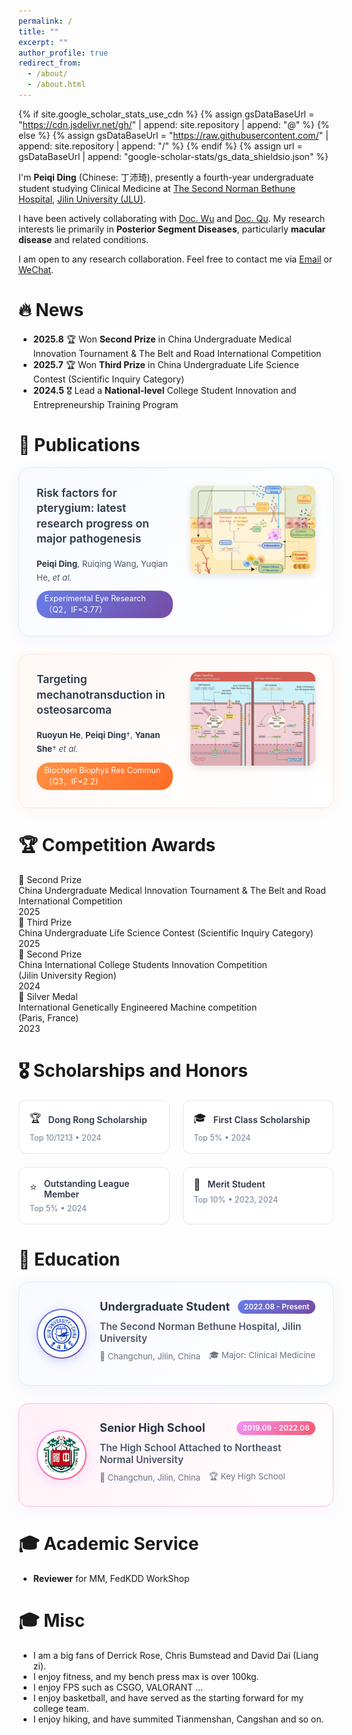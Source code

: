 ```yaml
---
permalink: /
title: ""
excerpt: ""
author_profile: true
redirect_from: 
  - /about/
  - /about.html
---
```


{% if site.google_scholar_stats_use_cdn %}
{% assign gsDataBaseUrl = "https://cdn.jsdelivr.net/gh/" | append: site.repository | append: "@" %}
{% else %}
{% assign gsDataBaseUrl = "https://raw.githubusercontent.com/" | append: site.repository | append: "/" %}
{% endif %}
{% assign url = gsDataBaseUrl | append: "google-scholar-stats/gs_data_shieldsio.json" %}

<span class='anchor' id='about-me'></span>

I'm **Peiqi Ding** (Chinese: 丁沛琦), presently a fourth-year undergraduate student studying Clinical Medicine at [The Second Norman Bethune Hospital](http://113.45.131.203:9099/home), [Jilin University (JLU)](https://www.jlu.edu.cn/).

I have been actively collaborating with [Doc. Wu](http://113.45.131.203:9099/zjtd/yjks23/ykyy32/ydbk2/content_101151) and [Doc. Qu](https://medicine.jlu.edu.cn/info/1251/13274.htm). My research interests lie primarily in **Posterior Segment Diseases**, particularly **macular disease** and related conditions.

I am open to any research collaboration. Feel free to contact me via [Email](dingpq9922@163.com) or <a href="#" onclick="showWeChatQR(); return false;">WeChat</a>.

<!-- WeChat QR Code Modal -->
<div id="wechatModal" style="display: none; position: fixed; z-index: 1000; left: 0; top: 0; width: 100%; height: 100%; background-color: rgba(0,0,0,0.5);" onclick="closeWeChatQR()">
  <div style="position: relative; margin: 10% auto; width: 300px; background: white; border-radius: 16px; padding: 2em; text-align: center; box-shadow: 0 8px 32px rgba(0,0,0,0.3);" onclick="event.stopPropagation()">
    <div style="display: flex; justify-content: space-between; align-items: center; margin-bottom: 1em;">
      <h3 style="margin: 0; color: #2d3748; font-size: 1.2em;">WeChat QR Code</h3>
      <span style="cursor: pointer; font-size: 1.5em; color: #999; font-weight: bold;" onclick="closeWeChatQR()">&times;</span>
    </div>
    <img src="images/wechat-qr.png" alt="WeChat QR Code" style="width: 200px; height: 200px; border-radius: 12px; box-shadow: 0 4px 16px rgba(0, 0, 0, 0.1); margin: 1em 0;" onerror="this.style.display='none'; this.nextElementSibling.style.display='block';" />
    <div style="display: none; padding: 1em; background: #f8f9fa; border-radius: 8px; color: #666; font-size: 0.9em;">
      📱 WeChat QR code will be displayed here<br>
      <small>Please add wechat-qr.png to the images/ folder</small>
    </div>
    <p style="color: #666; font-size: 0.9em; margin: 1em 0 0 0;">Scan to add me on WeChat</p>
  </div>
</div>

<script>
function showWeChatQR() {
  document.getElementById('wechatModal').style.display = 'block';
  document.body.style.overflow = 'hidden'; // 防止背景滚动
}

function closeWeChatQR() {
  document.getElementById('wechatModal').style.display = 'none';
  document.body.style.overflow = 'auto'; // 恢复滚动
}

// ESC键关闭弹窗
document.addEventListener('keydown', function(event) {
  if (event.key === 'Escape') {
    closeWeChatQR();
  }
});
</script>

# 🔥 News

- **2025.8** 🏆 Won **Second Prize** in China Undergraduate Medical Innovation Tournament & The Belt and Road International Competition
- **2025.7** 🏆 Won **Third Prize** in China Undergraduate Life Science Contest (Scientific Inquiry Category)
- **2024.5** 🎖️ Lead a **National-level** College Student Innovation and Entrepreneurship Training Program

<!--
# 📝 Publications 
*前面的世界，以后再来探索吧*
-->

# 📃 Publications

<div style="display: grid; gap: 2em;">
  <div style="background: linear-gradient(135deg, #f8faff 0%, #ffffff 100%); border: 1px solid #e1e8f7; border-radius: 16px; padding: 2em; transition: all 0.3s ease; box-shadow: 0 4px 20px rgba(102, 126, 234, 0.08);">
    <div style="display: flex; gap: 2em; align-items: flex-start;">
      <div style="flex: 1;">
        <h3 style="color: #2d3748; font-size: 1.25em; font-weight: 600; margin: 0 0 1em 0; line-height: 1.4;">
          Risk factors for pterygium: latest research progress on major pathogenesis
        </h3>
        <div style="color: #4a5568; font-size: 0.95em; margin-bottom: 0.8em; line-height: 1.6;">
          <strong style="color: #2d3748;">Peiqi Ding</strong>, Ruiqing Wang, Yuqian He, <em>et al.</em>
        </div>
        <div style="display: inline-block; background: linear-gradient(135deg, #667eea 0%, #764ba2 100%); padding: 0.4em 1em; border-radius: 20px; color: white; font-size: 0.9em;">
          Experimental Eye Research（Q2，IF=3.77）
        </div>
      </div>
      <div style="flex: 0 0 200px;">
        <img src="images/paper1.jpg" alt="Pterygium Research Framework" style="width: 100%; border-radius: 12px; box-shadow: 0 4px 12px rgba(0, 0, 0, 0.1);" />
      </div>
    </div>
  </div>

  <div style="background: linear-gradient(135deg, #fff8f5 0%, #ffffff 100%); border: 1px solid #ffe4d5; border-radius: 16px; padding: 2em; transition: all 0.3s ease; box-shadow: 0 4px 20px rgba(255, 145, 68, 0.08);">
    <div style="display: flex; gap: 2em; align-items: flex-start;">
      <div style="flex: 1;">
        <h3 style="color: #2d3748; font-size: 1.25em; font-weight: 600; margin: 0 0 1em 0; line-height: 1.4;">
          Targeting mechanotransduction in osteosarcoma
        </h3>
        <div style="color: #4a5568; font-size: 0.95em; margin-bottom: 0.8em; line-height: 1.6;">
          <strong style="color: #2d3748;">Ruoyun He</strong>, <strong style="color: #2d3748;">Peiqi Ding</strong>†, <strong style="color: #2d3748;">Yanan She</strong>† <em>et al.</em>
        </div>
        <div style="display: inline-block; background: linear-gradient(135deg, #ff9144 0%, #ff6b24 100%); padding: 0.4em 1em; border-radius: 20px; color: white; font-size: 0.9em;">
          Biochem Biophys Res Commun（Q3，IF=2.2）
        </div>
      </div>
      <div style="flex: 0 0 200px;">
        <img src="images/paper2.jpg" alt="Osteosarcoma Research" style="width: 100%; border-radius: 12px; box-shadow: 0 4px 12px rgba(0, 0, 0, 0.1);" />
      </div>
    </div>
  </div>
</div>

# 🏆 Competition Awards

<div class="award-item">
  <span class="award-medal silver">🥈 Second Prize</span>
  <div class="award-details">
    <div class="award-title">China Undergraduate Medical Innovation Tournament & The Belt and Road International Competition</div>
    <div class="award-year">2025</div>
  </div>
</div>

<div class="award-item">
  <span class="award-medal bronze">🥉 Third Prize</span>
  <div class="award-details">
    <div class="award-title">China Undergraduate Life Science Contest (Scientific Inquiry Category)</div>
    <div class="award-year">2025</div>
  </div>
</div>

<div class="award-item">
  <span class="award-medal silver">🥈 Second Prize</span>
  <div class="award-details">
    <div class="award-title">China International College Students Innovation Competition</div>
    <div class="award-location">(Jilin University Region)</div>
    <div class="award-year">2024</div>
  </div>
</div>

<div class="award-item">
  <span class="award-medal silver">🥈 Silver Medal</span>
  <div class="award-details">
    <div class="award-title">International Genetically Engineered Machine competition</div>
    <div class="award-location">(Paris, France)</div>
    <div class="award-year">2023</div>
  </div>
</div>


# 🎖 Scholarships and Honors

<div style="display: grid; grid-template-columns: repeat(2, 1fr); gap: 1.5em;">
  <div style="background: #ffffff; border: 1px solid #e2e8f0; border-radius: 12px; padding: 1.2em;">
    <div style="display: flex; align-items: center; gap: 0.8em; margin-bottom: 0.5em;">
      <span style="font-size: 1.2em;">🏆</span>
      <h3 style="color: #2d3748; font-size: 1em; font-weight: 600; margin: 0;">Dong Rong Scholarship</h3>
    </div>
    <div style="color: #718096; font-size: 0.9em;">
      Top 10/1213 • 2024
    </div>
  </div>

  <div style="background: #ffffff; border: 1px solid #e2e8f0; border-radius: 12px; padding: 1.2em;">
    <div style="display: flex; align-items: center; gap: 0.8em; margin-bottom: 0.5em;">
      <span style="font-size: 1.2em;">🎓</span>
      <h3 style="color: #2d3748; font-size: 1em; font-weight: 600; margin: 0;">First Class Scholarship</h3>
    </div>
    <div style="color: #718096; font-size: 0.9em;">
      Top 5% • 2024
    </div>
  </div>

  <div style="background: #ffffff; border: 1px solid #e2e8f0; border-radius: 12px; padding: 1.2em;">
    <div style="display: flex; align-items: center; gap: 0.8em; margin-bottom: 0.5em;">
      <span style="font-size: 1.2em;">⭐</span>
      <h3 style="color: #2d3748; font-size: 1em; font-weight: 600; margin: 0;">Outstanding League Member</h3>
    </div>
    <div style="color: #718096; font-size: 0.9em;">
      Top 5% • 2024
    </div>
  </div>

  <div style="background: #ffffff; border: 1px solid #e2e8f0; border-radius: 12px; padding: 1.2em;">
    <div style="display: flex; align-items: center; gap: 0.8em; margin-bottom: 0.5em;">
      <span style="font-size: 1.2em;">🌟</span>
      <h3 style="color: #2d3748; font-size: 1em; font-weight: 600; margin: 0;">Merit Student</h3>
    </div>
    <div style="color: #718096; font-size: 0.9em;">
      Top 10% • 2023, 2024
    </div>
  </div>
</div>




# 📖 Education

<div style="background: linear-gradient(135deg, #f8f9ff 0%, #ffffff 100%); border: 1px solid #e1e8f7; border-radius: 16px; padding: 2em; margin-bottom: 2em; box-shadow: 0 4px 20px rgba(102, 126, 234, 0.1); transition: all 0.3s ease;">
  <div style="display: flex; align-items: center; gap: 1.5em;">
    <div style="flex: 0 0 80px;">
      <div style="width: 80px; height: 80px; border-radius: 50%; background: linear-gradient(135deg, #667eea 0%, #764ba2 100%); display: flex; align-items: center; justify-content: center; box-shadow: 0 4px 16px rgba(102, 126, 234, 0.3); position: relative;">
        <img src="images/jlu-logo.jpg" alt="Jilin University Logo" style="width: 60px; height: 60px; border-radius: 50%; object-fit: contain; background: white; padding: 8px; position: absolute;" onload="this.style.display='block';" onerror="this.style.display='none'; this.parentElement.querySelector('.fallback').style.display='flex';" />
        <div class="fallback" style="display: flex; color: white; font-weight: bold; font-size: 1.1em; align-items: center; justify-content: center; width: 100%; height: 100%; text-align: center;">JLU</div>
      </div>
    </div>
    <div style="flex: 1;">
      <div style="display: flex; justify-content: space-between; align-items: center; margin-bottom: 0.8em;">
        <h3 style="color: #2d3748; font-size: 1.3em; font-weight: 700; margin: 0; line-height: 1.2;">Undergraduate Student</h3>
        <span style="background: linear-gradient(135deg, #667eea 0%, #764ba2 100%); color: white; padding: 0.3em 0.8em; border-radius: 20px; font-size: 0.85em; font-weight: 600;">2022.08 - Present</span>
      </div>
      <div style="color: #4a5568; font-size: 1.1em; margin-bottom: 0.5em; font-weight: 600;">
        The Second Norman Bethune Hospital, Jilin University
      </div>
      <div style="display: flex; align-items: center; gap: 1em; margin-bottom: 0.5em;">
        <span style="color: #6b7280; font-size: 0.95em;">📍 Changchun, Jilin, China</span>
        <span style="color: #6b7280; font-size: 0.95em;">🎓 Major: Clinical Medicine</span>
      </div>
    </div>
  </div>
</div>

<div style="background: linear-gradient(135deg, #fff0f6 0%, #ffffff 100%); border: 1px solid #f4c2d7; border-radius: 16px; padding: 2em; margin-bottom: 2em; box-shadow: 0 4px 20px rgba(240, 147, 251, 0.1); transition: all 0.3s ease;">
  <div style="display: flex; align-items: center; gap: 1.5em;">
    <div style="flex: 0 0 80px;">
      <div style="width: 80px; height: 80px; border-radius: 50%; background: linear-gradient(135deg, #f093fb 0%, #f5576c 100%); display: flex; align-items: center; justify-content: center; box-shadow: 0 4px 16px rgba(240, 147, 251, 0.3); position: relative;">
        <img src="images/nenu-logo.png" alt="Northeast Normal University Logo" style="width: 60px; height: 60px; border-radius: 50%; object-fit: contain; background: white; padding: 8px; position: absolute;" onload="this.style.display='block';" onerror="this.style.display='none'; this.parentElement.querySelector('.fallback').style.display='flex';" />
        <div class="fallback" style="display: flex; color: white; font-weight: bold; font-size: 0.9em; align-items: center; justify-content: center; width: 100%; height: 100%; text-align: center;">NENU</div>
      </div>
    </div>
    <div style="flex: 1;">
      <div style="display: flex; justify-content: space-between; align-items: center; margin-bottom: 0.8em;">
        <h3 style="color: #2d3748; font-size: 1.3em; font-weight: 700; margin: 0; line-height: 1.2;">Senior High School</h3>
        <span style="background: linear-gradient(135deg, #f093fb 0%, #f5576c 100%); color: white; padding: 0.3em 0.8em; border-radius: 20px; font-size: 0.85em; font-weight: 600;">2019.09 - 2022.06</span>
      </div>
      <div style="color: #4a5568; font-size: 1.1em; margin-bottom: 0.5em; font-weight: 600;">
        The High School Attached to Northeast Normal University
      </div>
      <div style="display: flex; align-items: center; gap: 1em; margin-bottom: 0.5em;">
        <span style="color: #6b7280; font-size: 0.95em;">📍 Changchun, Jilin, China</span>
        <span style="color: #6b7280; font-size: 0.95em;">🏆 Key High School</span>
      </div>
    </div>
  </div>
</div>

# 🎓 Academic Service

- **Reviewer** for MM, FedKDD WorkShop


# 🎓 Misc

- I am a big fans of Derrick Rose, Chris Bumstead and David Dai (Liang zi).
- I enjoy fitness, and my bench press max is over 100kg.
- I enjoy FPS such as CSGO, VALORANT ...
- I enjoy basketball, and have served as the starting forward for my college team.
- I enjoy hiking, and have summited Tianmenshan, Cangshan and so on.
  


<!--
# 🎡 Activities
## Academic Services
*前面的世界，以后再来探索吧*
## Invited talks (Selected)
*前面的世界，以后再来探索吧*
-->

<!--
# 🔗 Useful Links
##  🤖 Course Recommendations

- *[高等数学-兆筱小分队](https://www.bilibili.com/video/BV1dJ411c7ab/?spm_id_from=333.788&vd_source=a8a064bcbd088bc6388119f018c52df7)*

- *[线性代数-limite](https://www.bilibili.com/video/BV1L7411a7Rz/?spm_id_from=333.999.0.0&vd_source=a8a064bcbd088bc6388119f018c52df7)*

- *[Essence of linear algebra](https://www.bilibili.com/video/BV1ys411472E/?spm_id_from=333.999.0.0&vd_source=a8a064bcbd088bc6388119f018c52df7)*

- *[Linear Algebra](https://www.youtube.com/watch?v=uUrt8xgdMbs&list=PLJV_el3uVTsNmr39gwbyV-0KjULUsN7fW)*

- *[汇编语言(王爽)](https://www.bilibili.com/video/BV1Wu411B72F/?spm_id_from=333.999.0.0&vd_source=a8a064bcbd088bc6388119f018c52df7)*

- *[c语言程序设计-翁凯](https://www.icourse163.org/spoc/course/zju-121004?tid=150003#/info)*

- *[CS231n Deep Learning for Computer Vision](http://cs231n.stanford.edu/)*

## 💻 Coding Skills

- *[GIT-菜鸟教程](https://www.runoob.com/git/git-tutorial.html)*

- *[Python最佳实践指南](http://itpcb.com/docs/pythonguide/)*

- *[Pytorch入门教程-小土堆](https://www.bilibili.com/video/BV1hE411t7RN/?spm_id_from=333.999.0.0&vd_source=a8a064bcbd088bc6388119f018c52df7)*

## 🧭 Examination or Study Guides

At present, I have no time to upload all the guides. If you need more, please send me an email (of course you need attach your grade, class and name).

-  *[网安导论知识点总结](https://github.com/1NormalGuy/1normalguy.github.io/raw/main/docs/dl.pdf)*

- *[指针数组 & 数组指针 & 二级指针 辨析](https://github.com/1NormalGuy/1normalguy.github.io/raw/main/docs/points.pdf)*

- *[2023年（2024届）网安院保研打分细则](https://github.com/1NormalGuy/1normalguy.github.io/raw/main/docs/2023baoyan.pdf)*

- *[武汉大学毕业论文&实验报告latex模版-overleaf](https://cn.overleaf.com/latex/templates/tagged/whu)*

-->

<!--## 📚 Textbooks

At present, I have no time to upload all the textbooks. If you need more, please send me an email (of course you need attach your grade, class and name).

- *[高等数学（下）-武汉大学](https://github.com/1NormalGuy/1normalguy.github.io/raw/main/docs\高等数学(上).pdf)*
-->


<!--
- 计算机设计大赛经验分享, Spring 2023. \[[Slides](https://github.com/AntigoneRandy/antigonerandy.github.io/raw/main/docs/ComputerDeignCompetition.pdf)\]

- 竞赛经验漫谈, Fall 2022. \[[Slides](https://github.com/AntigoneRandy/antigonerandy.github.io/raw/main/docs/Competitions-2022Fall.pdf)\]

- 新老生经验交流会, Fall 2021. \[[Slides and Other Materials](https://github.com/AntigoneRandy/antigonerandy.github.io/raw/main/docs/ExperienceSharing2021Winter.zip)\]
-->


<!--
$^\dagger$: equal contribution, $^*$: corresponding author
-->
<!-- ## 🛰️ Geoinformatics & Remote Sensing
- [Optimized Design Method for Satellite Constellation Configuration Based on Real-time Coverage Area Evaluation](https://ieeexplore.ieee.org/document/9963835)   
Jiahao Zhou, **Boheng Li**, Qingxiang Meng   
*The 29th International Conference on Geoinformatics (CPGIS), 2022*

- [Comprehensive Evaluation of Emergency Shelters in Wuhan City Based on GIS](https://ieeexplore.ieee.org/document/9963810)   
Tingyu Luo, **Boheng Li**, Jiahao Zhou, Qingxiang Meng   
*The 29th International Conference on Geoinformatics (CPGIS), 2022* -->

<!-- ## 🤖️ AI Security, Privacy & Intellectual Property (IP) Protection -->
<!--
- [What can Discriminator do? Towards Box-free Ownership Verification of Generative Adversarial Networks](https://arxiv.org/abs/2307.15860)   
Ziheng Huang$^\dagger$, **Boheng Li**$^\dagger$, Yan Cai, Run Wang, Shangwei Guo, Liming Fang, Jing Chen, Lina Wang   
*International Conference on Computer Vision (ICCV), 2023*

- [Free Fine-tuning: A Plug-and-Play Watermarking Scheme for Deep Neural Networks](https://arxiv.org/abs/2210.07809)   
Run Wang, Jixing Ren, **Boheng Li**, Tianyi She, Wenhui Zhang, Liming Fang, Jing Chen, Lina Wang  
*ACM Multimedia (MM), 2023*

- [Dual-level Interaction for Domain Adaptive Semantic Segmentation](https://arxiv.org/abs/2307.07972)   
Dongyu Yao, **Boheng Li**$^\*$   
*ICCV Workshop on Uncertainty Quantification for Computer Vision (UnCV), 2023*


Other 2 papers regarding IP protection of DL have currently been submitted to CCF-A tier conferences.
<!-- ## 🖨️ Preprints & In Submission
-->

<!-- # 💻 Internships
To be updated. -->

<!-- # 🔗 Useful Links

## Courses

- [Linear Algebra (Hung-yi Lee, NTU, 2018)](https://www.youtube.com/watch?v=uUrt8xgdMbs&list=PLJV_el3uVTsNmr39gwbyV-0KjULUsN7fW)

- [CS229: Machine Learning](https://cs229.stanford.edu/)

- [CS230 Deep Learning](https://cs230.stanford.edu/)

- [CS231n Deep Learning for Computer Vision](http://cs231n.stanford.edu/)

- [CS224n: Natural Language Processing with Deep Learning](http://web.stanford.edu/class/cs224n/)

- [CS131 Computer Vision: Foundations and Applications](http://vision.stanford.edu/teaching/cs131_fall2223/index.html)

- [北京邮电大学鲁鹏-计算机视觉 清晰版 国家级精品课程](https://www.bilibili.com/video/BV1VW4y1v7Ph/)

- [火炉课堂-深度学习 (厦门大学)](https://www.bilibili.com/video/BV1qq4y1f7Fm)

- [中科大-凸优化](https://www.bilibili.com/video/av40868517)

- [The Next Step for Machine Learning (Hung-yi Lee, NTU, 2019)](https://www.youtube.com/watch?v=XnyM3-xtxHs&list=PLJV_el3uVTsOK_ZK5L0Iv_EQoL1JefRL4)

- [人工智能的数学基础（清华出版社）](https://www.bilibili.com/video/BV15N4y1w7e1/)

- [理解机器学习](https://www.bilibili.com/video/BV1hg411h7ys)

## Writing

- 英文学术论文写作指南 \[[link](https://www.bilibili.com/video/BV1aa411H757/)\]

- 学术规范与论文写作-南开大学程明明 \[[link](https://www.bilibili.com/video/BV18F411M7YL/)\]

- [Matplotlib cheatsheets and handouts](https://matplotlib.org/cheatsheets/)

- [十分钟掌握Seaborn，进阶Python数据可视化分析](https://zhuanlan.zhihu.com/p/49035741)

- [科学写作与哲学](https://zhuanlan.zhihu.com/p/433168083)

- [绘图软件/编程大全](https://www.bilibili.com/video/BV1gR4y1y76U)

- [如何进行高质量科研论文的写作：Shui Yu 悉尼科技大学](https://www.bilibili.com/video/BV1a8411s7Nr?p=1)

## 💻 Coding Skills

- Python最佳实践指南 \[[link](http://itpcb.com/docs/pythonguide/)\]

- Python Cookbook 3rd Edition Documentation \[[link](http://itpcb.com/docs/python3cookbook/)\]

- 🥡 Git 菜单 \[[link](http://itpcb.com/docs/gitrecipes/)\]

- Linux 基础与工具教程 \[[link](http://itpcb.com/docs/linuxtools/base/index.html)\]

## 🤖️ Artificial Intelligence & Deep Learning

- 新手如何入门pytorch？ \[[link](https://www.zhihu.com/question/55720139/answer/2788304721)\]

- 人工智能与Pytorch深度学习 \[[link](https://space.bilibili.com/100682193/channel/collectiondetail?sid=689091)\]

- [A PyTorch Tools, best practices & Styleguide](https://github.com/IgorSusmelj/pytorch-styleguide)

## Roadmap

- [科研人必看！盘点那些最好用的 AI 学术科研工具](https://zhuanlan.zhihu.com/p/153279496)

- [本科生如何自学机器学习？](https://www.zhihu.com/question/332726203/answer/737596538)

- [计算机视觉中的对抗样本 (Adversarial example)](https://zhuanlan.zhihu.com/p/352456539)

- [简单梳理一下机器学习可解释性 (Interpretability)](https://zhuanlan.zhihu.com/p/141013178)

## Misc

- [网络安全领域的科学研究和论文发表 美国西北大学 Xinyu Xing](https://www.bilibili.com/video/BV1Le4y1S7uw)

- [CVPR 9999 Best Paper——《一种加辣椒的番茄炒蛋》](https://zhuanlan.zhihu.com/p/433237905)

- [深度学习理论与实践---深度学习中的信息论：熵、最短编码、交叉熵与互信息](https://zhuanlan.zhihu.com/p/565412701)

- [Pytorch实验代码的亿些小细节](https://github.com/ahangchen/windy-afternoon/blob/master/ml/pratice/torch_best_practice.md)

- [【万字长文详解】Python库collections，让你击败99%的Pythoner](https://zhuanlan.zhihu.com/p/343747724)

- [记一次神奇的 Rebuttal 经历](https://zhuanlan.zhihu.com/p/353761920)

- [精美的终端工具 - Rich](https://www.zhihu.com/question/317758961/answer/2627662722)

- [有没有什么可以节省大量时间的 Deep Learning 效率神器？-深度学习可视化中间变量的神器Visualizer](https://www.zhihu.com/question/384519338/answer/2620414587)

- [AI-research-tools](https://github.com/bighuang624/AI-research-tools/blob/master/README.md#ai-research-tools)

- [自动超参数搜索工具optuna](https://github.com/optuna/optuna)

- [科研写作技巧](https://www.zhihu.com/question/528654768/answer/2452424449) -->
